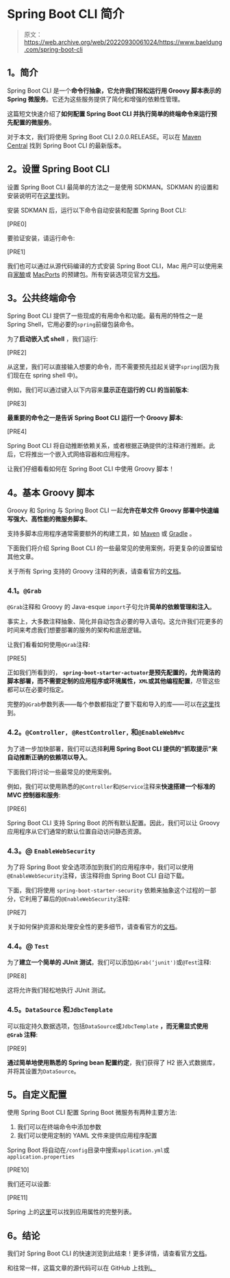 # Spring Boot CLI 简介

> 原文：<https://web.archive.org/web/20220930061024/https://www.baeldung.com/spring-boot-cli>

## **1。简介**

Spring Boot CLI 是一个**命令行抽象，它允许我们轻松运行用 Groovy 脚本表示的 Spring 微服务**。它还为这些服务提供了简化和增强的依赖性管理。

这篇短文快速介绍了**如何配置 Spring Boot CLI 并执行简单的终端命令来运行预先配置的微服务**。

对于本文，我们将使用 Spring Boot CLI 2.0.0.RELEASE。可以在 [Maven Central](https://web.archive.org/web/20220524111530/https://search.maven.org/classic/#search%7Cga%7C1%7Ca%3A%22spring-boot-cli%22) 找到 Spring Boot CLI 的最新版本。

## **2。设置 Spring Boot CLI**

设置 Spring Boot CLI 最简单的方法之一是使用 SDKMAN。SDKMAN 的设置和安装说明可在[这里](https://web.archive.org/web/20220524111530/https://sdkman.io/install)找到。

安装 SDKMAN 后，运行以下命令自动安装和配置 Spring Boot CLI:

[PRE0]

要验证安装，请运行命令:

[PRE1]

我们也可以通过从源代码编译的方式安装 Spring Boot CLI，Mac 用户可以使用来自[家酿](https://web.archive.org/web/20220524111530/https://brew.sh/)或 [MacPorts](https://web.archive.org/web/20220524111530/https://www.macports.org/) 的预建包。所有安装选项见官方[文档](https://web.archive.org/web/20220524111530/https://docs.spring.io/spring-boot/docs/current/reference/html/getting-started-installing-spring-boot.html#getting-started-installing-the-cli)。

## **3。公共终端命令**

Spring Boot CLI 提供了一些现成的有用命令和功能。最有用的特性之一是 Spring Shell，它用必要的`spring`前缀包装命令。

为了**启动嵌入式 shell** ，我们运行:

[PRE2]

从这里，我们可以直接输入想要的命令，而不需要预先挂起关键字`spring`(因为我们现在在 spring shell 中)。

例如，我们可以通过键入以下内容来**显示正在运行的 CLI 的当前版本**:

[PRE3]

**最重要的命令之一是告诉 Spring Boot CLI 运行一个 Groovy 脚本:**

[PRE4]

Spring Boot CLI 将自动推断依赖关系，或者根据正确提供的注释进行推断。此后，它将推出一个嵌入式网络容器和应用程序。

让我们仔细看看如何在 Spring Boot CLI 中使用 Groovy 脚本！

## **4。基本 Groovy 脚本**

Groovy 和 Spring 与 Spring Boot CLI 一起**允许在单文件 Groovy 部署中快速编写强大、高性能的微服务脚本**。

支持多脚本应用程序通常需要额外的构建工具，如 [Maven](/web/20220524111530/https://www.baeldung.com/maven) 或 [Gradle](/web/20220524111530/https://www.baeldung.com/gradle) 。

下面我们将介绍 Spring Boot CLI 的一些最常见的使用案例，将更复杂的设置留给其他文章。

关于所有 Spring 支持的 Groovy 注释的列表，请查看官方的[文档](https://web.archive.org/web/20220524111530/https://docs.spring.io/spring-boot/docs/current/reference/html/cli-using-the-cli.html)。

### **4.1。`@Grab`**

`@Grab`注释和 Groovy 的 Java-esque `import`子句允许**简单的依赖管理和注入**。

事实上，大多数注释抽象、简化并自动包含必要的导入语句。这允许我们花更多的时间来考虑我们想要部署的服务的架构和底层逻辑。

让我们看看如何使用`@Grab`注释:

[PRE5]

正如我们所看到的， **`spring-boot-starter-actuator`是预先配置的，允许简洁的脚本部署，而不需要定制的应用程序或环境属性，`XML`或其他编程配置**，尽管这些都可以在必要时指定。

完整的`@Grab`参数列表——每个参数都指定了要下载和导入的库——可以在[这里](https://web.archive.org/web/20220524111530/https://docs.spring.io/spring-boot/docs/current/reference/html/appendix-dependency-versions.html)找到。

### **4.2。`@Controller, @RestController,` 和`@EnableWebMvc`**

为了进一步加快部署，我们可以选择**利用 Spring Boot CLI 提供的“抓取提示”来自动推断正确的依赖项以导入**。

下面我们将讨论一些最常见的使用案例。

例如，我们可以使用熟悉的`@Controller`和`@Service`注释来**快速搭建一个标准的 MVC 控制器和服务**:

[PRE6]

Spring Boot CLI 支持 Spring Boot 的所有默认配置。因此，我们可以让 Groovy 应用程序从它们通常的默认位置自动访问静态资源。

### **4.3。@ `EnableWebSecurity`**

为了将 Spring Boot 安全选项添加到我们的应用程序中，我们可以使用`@EnableWebSecurity`注释，该注释将由 Spring Boot CLI 自动下载。

下面，我们将使用 `spring-boot-starter-security` 依赖来抽象这个过程的一部分，它利用了幕后的`@EnableWebSecurity`注释:

[PRE7]

关于如何保护资源和处理安全性的更多细节，请查看官方的[文档](https://web.archive.org/web/20220524111530/https://spring.io/projects/spring-cloud-security)。

### **4.4。@ `Test`**

为了**建立一个简单的 JUnit 测试**，我们可以添加`@Grab(‘junit')`或`@Test`注释:

[PRE8]

这将允许我们轻松地执行 JUnit 测试。

### **4.5。`DataSource` 和`JdbcTemplate`**

可以指定持久数据选项，包括`DataSource`或`JdbcTemplate` **，而无需显式使用`@Grab` 注释**:

[PRE9]

**通过简单地使用熟悉的 Spring bean 配置约定**，我们获得了 H2 嵌入式数据库，并将其设置为`DataSource`。

## **5。自定义配置**

使用 Spring Boot CLI 配置 Spring Boot 微服务有两种主要方法:

1.  我们可以在终端命令中添加参数
2.  我们可以使用定制的 YAML 文件来提供应用程序配置

Spring Boot 将自动在`/config`目录中搜索`application.yml`或`application.properties`

[PRE10]

我们还可以设置:

[PRE11]

Spring 上的[这里](https://web.archive.org/web/20220524111530/https://docs.spring.io/spring-boot/docs/current/reference/html/common-application-properties.html)可以找到应用属性的完整列表。

## **6。结论**

我们对 Spring Boot CLI 的快速浏览到此结束！更多详情，请查看官方[文档](https://web.archive.org/web/20220524111530/https://docs.spring.io/spring-boot/docs/current/reference/html/cli-using-the-cli.html)。

和往常一样，这篇文章的源代码可以在 GitHub 上找到[。](https://web.archive.org/web/20220524111530/https://github.com/eugenp/tutorials/tree/master/spring-boot-modules/spring-boot-cli)